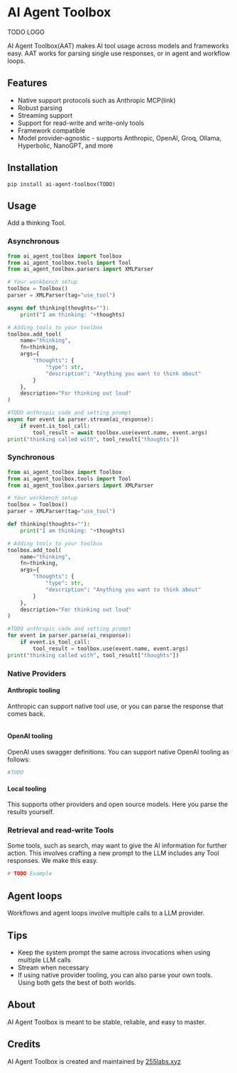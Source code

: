 # AI Agent Toolbox

TODO LOGO

AI Agent Toolbox(AAT) makes AI tool usage across models and frameworks easy. AAT works for parsing single use responses, or in agent and workflow loops.

## Features

* Native support protocols such as Anthropic MCP(link)
* Robust parsing
* Streaming support
* Support for read-write and write-only tools
* Framework compatible
* Model provider-agnostic - supports Anthropic, OpenAI, Groq, Ollama, Hyperbolic, NanoGPT, and more

## Installation

```
pip install ai-agent-toolbox(TODO)
```

## Usage

Add a thinking Tool.

### Asynchronous

```python
from ai_agent_toolbox import Toolbox
from ai_agent_toolbox.tools import Tool
from ai_agent_toolbox.parsers import XMLParser

# Your workbench setup
toolbox = Toolbox()
parser = XMLParser(tag="use_tool")

async def thinking(thoughts=""):
    print("I am thinking: "+thoughts)

# Adding tools to your toolbox
toolbox.add_tool(
    name="thinking",
    fn=thinking,
    args={
        "thoughts": {
            "type": str,
            "description": "Anything you want to think about"
        }
    },
    description="For thinking out loud"
)

#TODO anthropic code and setting prompt
async for event in parser.stream(ai_response):
    if event.is_tool_call:
        tool_result = await toolbox.use(event.name, event.args)
print("thinking called with", tool_result["thoughts"])
```

### Synchronous

```python
from ai_agent_toolbox import Toolbox
from ai_agent_toolbox.tools import Tool
from ai_agent_toolbox.parsers import XMLParser

# Your workbench setup
toolbox = Toolbox()
parser = XMLParser(tag="use_tool")

def thinking(thoughts=""):
    print("I am thinking: "+thoughts)

# Adding tools to your toolbox
toolbox.add_tool(
    name="thinking",
    fn=thinking,
    args={
        "thoughts": {
            "type": str,
            "description": "Anything you want to think about"
        }
    },
    description="For thinking out loud"
)

#TODO anthropic code and setting prompt
for event in parser.parse(ai_response):
    if event.is_tool_call:
        tool_result = toolbox.use(event.name, event.args)
print("thinking called with", tool_result["thoughts"])
```

### Native Providers

#### Anthropic tooling

Anthropic can support native tool use, or you can parse the response that comes back.

```python
```


#### OpenAI tooling

OpenAI uses swagger definitions. You can support native OpenAI tooling as follows:

```python
#TODO
```

#### Local tooling

This supports other providers and open source models. Here you parse the results yourself.

### Retrieval and read-write Tools

Some tools, such as search, may want to give the AI information for further action. This involves crafting a new prompt to the LLM includes any Tool responses. We make this easy.

```python
# TODO Example
```

## Agent loops

Workflows and agent loops involve multiple calls to a LLM provider.

## Tips

* Keep the system prompt the same across invocations when using multiple LLM calls
* Stream when necessary
* If using native provider tooling, you can also parse your own tools. Using both gets the best of both worlds.

## About

AI Agent Toolbox is meant to be stable, reliable, and easy to master.

## Credits

AI Agent Toolbox is created and maintained by <a href="255labs.xyz">255labs.xyz</a>
